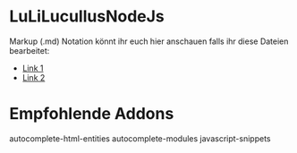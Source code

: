 # LuLiLucullusNodeJs

Markup (.md) Notation könnt ihr euch hier anschauen falls ihr diese Dateien bearbeitet:  
* [Link 1](https://www.rstudio.com/wp-content/uploads/2015/02/rmarkdown-cheatsheet.pdf)  
* [Link 2](https://github.com/adam-p/markdown-here/wiki/Markdown-Cheatsheet)


# Empfohlende Addons
autocomplete-html-entities
autocomplete-modules
javascript-snippets
